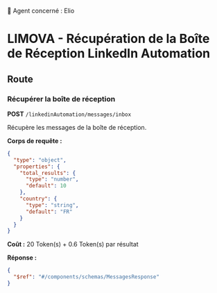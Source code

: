 🧠 Agent concerné : Elio
# LIMOVA - Récupération de la Boîte de Réception LinkedIn Automation

## Route

### Récupérer la boîte de réception
**POST** `/linkedinAutomation/messages/inbox`

Récupère les messages de la boîte de réception.

**Corps de requête :**
```json
{
  "type": "object",
  "properties": {
    "total_results": {
      "type": "number",
      "default": 10
    },
    "country": {
      "type": "string",
      "default": "FR"
    }
  }
}
```

**Coût :** 20 Token(s) + 0.6 Token(s) par résultat

**Réponse :**
```json
{
  "$ref": "#/components/schemas/MessagesResponse"
}
``` 